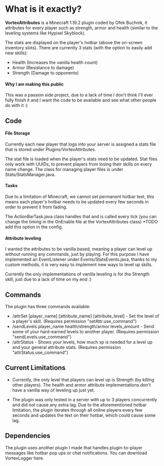 # What is it exactly?
**VortexAttributes** is a Minecraft 1.19.2 plugin coded by Ofek Buchnik, it attributes for every player such as strength, armor and health (similar to the leveling systems like Hypixel Skyblock).

The stats are displayed on the player's hotbar (above the on-screen inventory slots).
There are currently 3 stats (with the option to easily add new skills):
- Health (Increases the vanilla health count)
- Armor (Resistance to damage)
- Strength (Damage to opponents)

#### Why I am making this public
This was a passion side project, due to a lack of time I don't think I'll ever fully finish it and I want the code to be available and see what other people do with it :)

## Code
#### File Storage
Currently each new player that logs into your server is assigned a stats file that is stored under Plugins/VortexAttributes. 

The stat file is loaded when the player's stats need to be updated. Stat files only work with UUIDs, to prevent players from losing their skills on every name change. The class for managing player files is under Stats/StatsManager.java.

#### Tasks
Due to a limitation of Minecraft, we cannot set permanent hotbar text, this means each player's hotbar needs to be updated every few seconds in order to prevent it from fading.

The ActionBarTask.java class handles that and is called every tick (you can change the timing in the OnEnable file at the VortexAttributes class) *TODO add this option in the config.

#### Attribute leveling
I wanted the attributes to be vanilla based, meaning a player can level up without running any commands, just by playing. For this purpose I have implemented an EventListener under Events/StatsEvents.java, thanks to my custom methods, it is very easy to implement new ways to level up skills.

Currently the only implementations of vanilla leveling is for the Strength skill, just due to a lack of time on my end :)


## Commands
The plugin has three commands available:
- /attrSet [player_name] [attribute_name] [attribute_level] - Set the level of a player's skill. (Requires permission "setAttr.use_command")
- /sendLevels player_name health/strength/armor levels_amount - Send some of your hard-earned levels to another player. (Requires permission "sendLevels.use_command")
- /attrStatus - Shows your levels, how much xp is needed for a level up and your general attribute stats. (Requires permission "attrStatus.use_command")

## Current Limitations
- Currently, the only level that players can level up is Strength (by killing other players). 
The health and armor attribute implementations don't have a vanilla way of leveling up just yet.

- The plugin was only tested in a server with up to 3 players concurrently and did not cause any extra lag. 
Due to the aforementioned hotbar limitation, the plugin iterates through all online players every few seconds and updates the text on their hotbar, which could cause some lag.

## Dependencies
The plugin uses another plugin I made that handles plugin-to-player messages like hotbar pop ups or chat notifications. You can download VortexLogger here.
